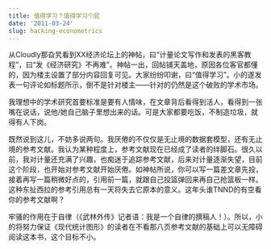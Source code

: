 ```yaml
---
title: 值得学习？值得学习个屁
date: '2011-03-24'
slug: hacking-econometrics
---
```


从Cloudly那旮旯看到XX经济论坛上的神帖，曰“计量论文写作和发表的黑客教程”，曰“发《经济研究》不再难”。神帖一出，回帖铺天盖地，原因各位客官都懂的，因为楼主设置了部分内容回复可见。大家纷纷叩谢，曰“值得学习”。小的遂发表一句评论如标题所示，倒不是针对楼主——针对的仍然是这个破败的学术市场。

我理想中的学术研究首要标准是要有人情味，在文章背后看得到活人，看得到一张嘴在说话，说他/她自己脑子里想出来的话。可是大家都要吃饭，不制造垃圾，就得有人下岗。

既然说到这儿，不妨多说两句。我厌倦的不仅仅是无止境的数据套模型，还有无止境的参考文献。我认为某种程度上，参考文献现在已经成了读者的绊脚石。很久以前，我对计量还充满了兴趣，也痴迷于追踪参考文献，后来对计量逐渐失望，目前这个阶段，也开始对参考文献开始厌倦。如神帖所说，你可以写一篇差文章先投，接着再写一篇稍微好点的，引用前一篇，就跟自己投篮弹回来再自己抢篮板一样。这种东扯西拉的参考引用总有一天将失去它原本的意义。这年头谁TNND的有空看你的参考文献啊？

牢骚的作用在于自律（《武林外传》记者语：我是一个自律的撰稿人！）。所以，小的将努力保证《现代统计图形》的读者在不看那八页参考文献的基础上可以无障碍阅读这本书，这个目标不小。
